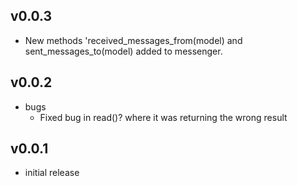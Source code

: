 ## v0.0.3

* New methods 'received_messages_from(model) and sent_messages_to(model) added
  to messenger.

## v0.0.2

* bugs
	* Fixed bug in read()? where it was returning the wrong result

## v0.0.1

* initial release